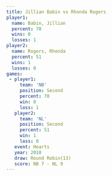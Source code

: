 ```yaml
---
title: Jillian Babin vs Rhonda Rogers
player1:              
  name: Babin, Jillian
  percent: 70         
  wins: 0             
  losses: 1           
player2:              
  name: Rogers, Rhonda
  percent: 51         
  wins: 1             
  losses: 0           
games:
 - player1:          
     team: 'NB'      
     position: Second
     percent: 70     
     win: 0          
     loss: 1         
   player2:          
     team: 'NL'      
     position: Second
     percent: 51     
     win: 1          
     loss: 0         
   event: Hearts        
   year: 2010           
   draw: Round Robin(13)
   score: NB 7 - NL 9   
---
```

